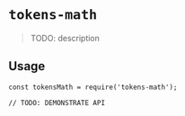 # `tokens-math`

> TODO: description

## Usage

```
const tokensMath = require('tokens-math');

// TODO: DEMONSTRATE API
```
